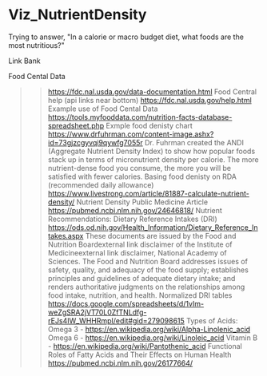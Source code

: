 # Viz_NutrientDensity
Trying to answer, "In a calorie or macro budget diet, what foods are the most nutritious?"

Link Bank

Food Cental Data 
>> https://fdc.nal.usda.gov/data-documentation.html
Food Central help (api links near bottom)
>> https://fdc.nal.usda.gov/help.html
Example use of Food Cental Data
>> https://tools.myfooddata.com/nutrition-facts-database-spreadsheet.php
Exmple food denisty chart 
>> https://www.drfuhrman.com/content-image.ashx?id=73gjzcgyvqi9qywfg7055r
> Dr. Fuhrman created the ANDI (Aggregate Nutrient Density Index) to show how popular foods stack up in
terms of micronutrient density per calorie. The more nutrient-dense food you consume, the more you will be
satisfied with fewer calories.
Basing food denisty on RDA (recommended daily allowance)
>> https://www.livestrong.com/article/81887-calculate-nutrient-density/
Nutrient Density Public Medicine Article
>> https://pubmed.ncbi.nlm.nih.gov/24646818/
Nutrient Recommendations: Dietary Reference Intakes (DRI)
>> https://ods.od.nih.gov/Health_Information/Dietary_Reference_Intakes.aspx
> These documents are issued by the Food and Nutrition Boardexternal link disclaimer of the Institute of Medicineexternal link disclaimer, National Academy of Sciences. The Food and Nutrition Board addresses issues of safety, quality, and adequacy of the food supply; establishes principles and guidelines of adequate dietary intake; and renders authoritative judgments on the relationships among food intake, nutrition, and health.
Normalized DRI tables
>> https://docs.google.com/spreadsheets/d/1vIm-weZgSRA2jVT70L0ZfTNLdfg-rEJs4IW_WHHRmpI/edit#gid=279098615
Types of Acids:
> Omega 3 - https://en.wikipedia.org/wiki/Alpha-Linolenic_acid 
> Omega 6 - https://en.wikipedia.org/wiki/Linoleic_acid
> Vitamin B - https://en.wikipedia.org/wiki/Pantothenic_acid
Functional Roles of Fatty Acids and Their Effects on Human Health
>> https://pubmed.ncbi.nlm.nih.gov/26177664/
